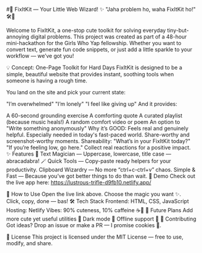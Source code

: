 #🌸 FixItKit — Your Little Web Wizard! ✨
"Jaha problem ho, waha FixItKit ho!" 🛠️💖

Welcome to FixItKit, a one-stop cute toolkit for solving everyday tiny-but-annoying digital problems. This project was created as part of a 48-hour mini-hackathon for the Girls Who Yap fellowship. Whether you want to convert text, generate fun code snippets, or just add a little sparkle to your workflow — we’ve got you!

💡 Concept: One-Page Toolkit for Hard Days
FixItKit is designed to be a simple, beautiful website that provides instant, soothing tools when someone is having a rough time.

You land on the site and pick your current state:

"I’m overwhelmed"
"I’m lonely"
"I feel like giving up"
And it provides:

A 60-second grounding exercise
A comforting quote
A curated playlist (because music heals!)
A random comfort video or poem
An option to "Write something anonymously"
Why it’s GOOD:
Feels real and genuinely helpful.
Especially needed in today's fast-paced world.
Share-worthy and screenshot-worthy moments.
Shareability:
"What’s in your FixItKit today?"
"If you’re feeling low, go here."
Collect real reactions for a positive impact.
✨ Features 🌈
Text Magician — Uppercase, lowercase, title case — abracadabra! 🪄
Quick Tools — Copy-paste ready helpers for your productivity.
Clipboard Wizardry — No more “ctrl+c-ctrl+v” chaos.
Simple & Fast — Because you’ve got better things to do than wait.
🎥 Demo
Check out the live app here: https://lustrous-trifle-d9fb10.netlify.app/

🚀 How to Use
Open the live link above.
Choose the magic you want ✨.
Click, copy, done — bas!
🛠️ Tech Stack
Frontend: HTML, CSS, JavaScript
Hosting: Netlify
Vibes: 90% cuteness, 10% caffeine ☕💖
💌 Future Plans
Add more cute yet useful utilities 🐾
Dark mode 🌙
Offline support 🚀
🐣 Contributing
Got ideas? Drop an issue or make a PR — I promise cookies 🍪.

📜 License
This project is licensed under the MIT License — free to use, modify, and share.
